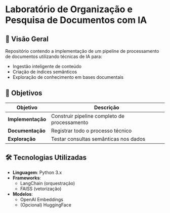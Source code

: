 # Laboratório de Organização e Pesquisa de Documentos com IA

## 📌 Visão Geral
Repositório contendo a implementação de um pipeline de processamento de documentos utilizando técnicas de IA para:
- Ingestão inteligente de conteúdo
- Criação de índices semânticos
- Exploração de conhecimento em bases documentais

## 🎯 Objetivos
| Objetivo | Descrição |
|----------|-----------|
| **Implementação** | Construir pipeline completo de processamento |
| **Documentação** | Registrar todo o processo técnico |
| **Exploração** | Testar consultas semânticas nos dados |

## 🛠️ Tecnologias Utilizadas
- **Linguagem**: Python 3.x
- **Frameworks**: 
  - LangChain (orquestração)
  - FAISS (vetorização)
- **Modelos**: 
  - OpenAI Embeddings
  - (Opcional) HuggingFace
